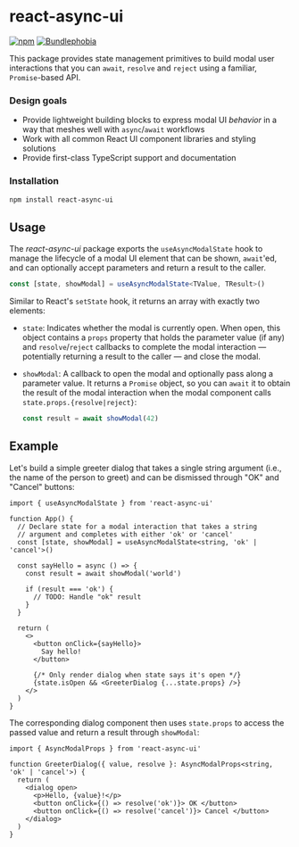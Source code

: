 # react-async-ui

[![npm](https://flat.badgen.net/npm/v/react-async-ui)](https://www.npmjs.com/package/react-async-ui) [![Bundlephobia](https://flat.badgen.net/bundlephobia/minzip/react-async-ui)](https://bundlephobia.com/package/react-async-ui)

This package provides state management primitives to build modal user interactions that you can `await`, `resolve` and `reject` using a familiar, `Promise`-based API.

### Design goals

- Provide lightweight building blocks to express modal UI _behavior_ in a way that meshes well with `async`/`await` workflows
- Work with all common React UI component libraries and styling solutions
- Provide first-class TypeScript support and documentation

### Installation

```sh
npm install react-async-ui
```

## Usage

The _react-async-ui_ package exports the `useAsyncModalState` hook to manage the lifecycle of a modal UI element that can be shown, `await`'ed, and can optionally accept parameters and return a result to the caller.

```ts
const [state, showModal] = useAsyncModalState<TValue, TResult>()
```

Similar to React's `setState` hook, it returns an array with exactly two elements:

- `state`: Indicates whether the modal is currently open. When open, this object contains a `props` property that holds the parameter value (if any) and `resolve`/`reject` callbacks to complete the modal interaction &mdash; potentially returning a result to the caller &mdash; and close the modal.
- `showModal`: A callback to open the modal and optionally pass along a parameter value. It returns a `Promise` object, so you can `await` it to obtain the result of the modal interaction when the modal component calls `state.props.{resolve|reject}`:

  ```ts
  const result = await showModal(42)
  ```

## Example

Let's build a simple greeter dialog that takes a single string argument (i.e., the name of the person to greet) and can be dismissed through "OK" and "Cancel" buttons:

```tsx
import { useAsyncModalState } from 'react-async-ui'

function App() {
  // Declare state for a modal interaction that takes a string
  // argument and completes with either 'ok' or 'cancel'
  const [state, showModal] = useAsyncModalState<string, 'ok' | 'cancel'>()

  const sayHello = async () => {
    const result = await showModal('world')

    if (result === 'ok') {
      // TODO: Handle "ok" result
    }
  }

  return (
    <>
      <button onClick={sayHello}>
        Say hello!
      </button>

      {/* Only render dialog when state says it's open */}
      {state.isOpen && <GreeterDialog {...state.props} />}
    </>
  )
}
```

The corresponding dialog component then uses `state.props` to access the passed value and return a result through `showModal`:

```tsx
import { AsyncModalProps } from 'react-async-ui'

function GreeterDialog({ value, resolve }: AsyncModalProps<string, 'ok' | 'cancel'>) {
  return (
    <dialog open>
      <p>Hello, {value}!</p>
      <button onClick={() => resolve('ok')}> OK </button>
      <button onClick={() => resolve('cancel')}> Cancel </button>
    </dialog>
  )
}
```
